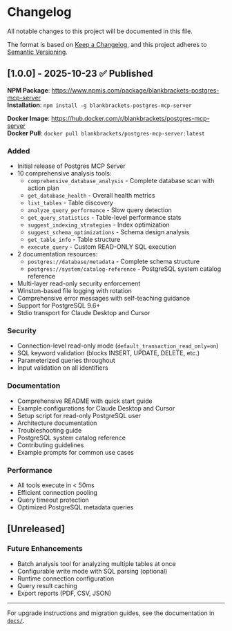 # Changelog

All notable changes to this project will be documented in this file.

The format is based on [Keep a Changelog](https://keepachangelog.com/en/1.0.0/),
and this project adheres to [Semantic Versioning](https://semver.org/spec/v2.0.0.html).

## [1.0.0] - 2025-10-23 ✅ Published

**NPM Package**: https://www.npmjs.com/package/blankbrackets-postgres-mcp-server  
**Installation**: `npm install -g blankbrackets-postgres-mcp-server`

**Docker Image**: https://hub.docker.com/r/blankbrackets/postgres-mcp-server  
**Docker Pull**: `docker pull blankbrackets/postgres-mcp-server:latest`

### Added

- Initial release of Postgres MCP Server
- 10 comprehensive analysis tools:
  - `comprehensive_database_analysis` - Complete database scan with action plan
  - `get_database_health` - Overall health metrics
  - `list_tables` - Table discovery
  - `analyze_query_performance` - Slow query detection
  - `get_query_statistics` - Table-level performance stats
  - `suggest_indexing_strategies` - Index optimization
  - `suggest_schema_optimizations` - Schema design analysis
  - `get_table_info` - Table structure
  - `execute_query` - Custom READ-ONLY SQL execution
- 2 documentation resources:
  - `postgres://database/metadata` - Complete schema structure
  - `postgres://system/catalog-reference` - PostgreSQL system catalog reference
- Multi-layer read-only security enforcement
- Winston-based file logging with rotation
- Comprehensive error messages with self-teaching guidance
- Support for PostgreSQL 9.6+
- Stdio transport for Claude Desktop and Cursor

### Security

- Connection-level read-only mode (`default_transaction_read_only=on`)
- SQL keyword validation (blocks INSERT, UPDATE, DELETE, etc.)
- Parameterized queries throughout
- Input validation on all identifiers

### Documentation

- Comprehensive README with quick start guide
- Example configurations for Claude Desktop and Cursor
- Setup script for read-only PostgreSQL user
- Architecture documentation
- Troubleshooting guide
- PostgreSQL system catalog reference
- Contributing guidelines
- Example prompts for common use cases

### Performance

- All tools execute in < 50ms
- Efficient connection pooling
- Query timeout protection
- Optimized PostgreSQL metadata queries

## [Unreleased]

### Future Enhancements

- Batch analysis tool for analyzing multiple tables at once
- Configurable write mode with SQL parsing (optional)
- Runtime connection configuration
- Query result caching
- Export reports (PDF, CSV, JSON)

---

For upgrade instructions and migration guides, see the documentation in [`docs/`](docs/).

